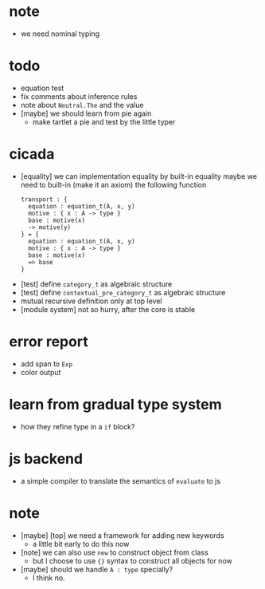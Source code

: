 # note
- we need nominal typing
# todo
- equation test
- fix comments about inference rules
- note about `Neutral.The` and the value
- [maybe] we should learn from pie again
  - make tartlet a pie and test by the little typer
# cicada
- [equality] we can implementation equality by built-in equality
  maybe we need to built-in (make it an axiom) the following function
  ``` cicada
  transport : {
    equation : equation_t(A, x, y)
    motive : { x : A -> type }
    base : motive(x)
    -> motive(y)
  } = {
    equation : equation_t(A, x, y)
    motive : { x : A -> type }
    base : motive(x)
    => base
  }
  ```
- [test] define `category_t` as algebraic structure
- [test] define  `contextual_pre_category_t` as algebraic structure
- mutual recursive definition only at top level
- [module system] not so hurry, after the core is stable
# error report
- add span to `Exp`
- color output
# learn from gradual type system
- how they refine type in a `if` block?
# js backend
- a simple compiler to translate the semantics of `evaluate` to js
# note
- [maybe] [top] we need a framework for adding new keywords
  - a little bit early to do this now
- [note] we can also use `new` to construct object from class
  - but I choose to use `{}` syntax to construct all objects for now
- [maybe] should we handle `A : type` specially?
  - I think no.
